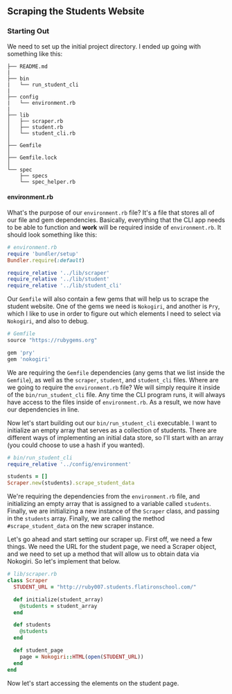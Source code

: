 ## Scraping the Students Website

### Starting Out

We need to set up the initial project directory. I ended up going with something like this:

```
├── README.md
|
├── bin
|   └── run_student_cli
|
├── config
|   └── environment.rb
|
├── lib
│   ├── scraper.rb
│   ├── student.rb
│   └── student_cli.rb
│   
├── Gemfile
│   
├── Gemfile.lock
│   
└── spec
    ├── specs
    └── spec_helper.rb

```

#### environment.rb

What's the purpose of our `environment.rb` file? It's a file that stores all of our file and gem dependencies. Basically, everything that the CLI app needs to be able to function and __work__ will be required inside of `environment.rb`. It should look something like this:

```ruby
# environment.rb
require 'bundler/setup'
Bundler.require(:default)

require_relative '../lib/scraper'
require_relative '../lib/student'
require_relative '../lib/student_cli'
```

Our `Gemfile` will also contain a few gems that will help us to scrape the student website. One of the gems we need is `Nokogiri`, and another is `Pry`, which I like to use in order to figure out which elements I need to select via `Nokogiri`, and also to debug.

```ruby
# Gemfile
source "https://rubygems.org"

gem 'pry'
gem 'nokogiri'
```

We are requiring the `Gemfile` dependencies (any gems that we list inside the `Gemfile`), as well as the `scraper`, `student`, and `student_cli` files. Where are we going to require the `environment.rb` file? We will simply require it inside of the `bin/run_student_cli` file. Any time the CLI program runs, it will always have access to the files inside of `environment.rb`. As a result, we now have our dependencies in line.

Now let's start building out our `bin/run_student_cli` executable. I want to initialize an empty array that serves as a collection of students. There are different ways of implementing an initial data store, so I'll start with an array (you could choose to use a hash if you wanted).

```ruby
# bin/run_student_cli
require_relative '../config/environment'

students = []
Scraper.new(students).scrape_student_data
```

We're requiring the dependencies from the `environment.rb` file, and initializing an empty array that is assigned to a variable called `students`. Finally, we are initializing a new instance of the `Scraper` class, and passing in the `students` array. Finally, we are calling the method `#scrape_student_data` on the new scraper instance.

Let's go ahead and start setting our scraper up. First off, we need a few things. We need the URL for the student page, we need a Scraper object, and we need to set up a method that will allow us to obtain data via Nokogiri. So let's implement that below.

```ruby
# lib/scraper.rb
class Scraper
  STUDENT_URL = "http://ruby007.students.flatironschool.com/"

  def initialize(student_array)
    @students = student_array
  end

  def students
    @students
  end

  def student_page
    page = Nokogiri::HTML(open(STUDENT_URL))
  end
end
```

Now let's start accessing the elements on the student page. 
